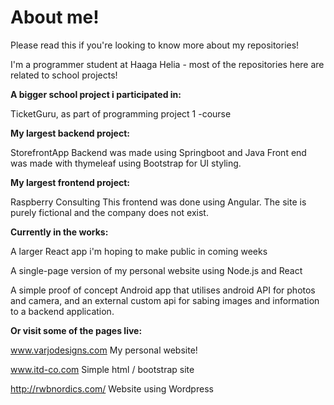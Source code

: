 # About me!
Please read this if you're looking to know more about my repositories!

I'm a programmer student at Haaga Helia - most of the repositories here are related to school projects!

**A bigger school project i participated in:**

TicketGuru, as part of programming project 1 -course


**My largest backend project:**

StorefrontApp
Backend was made using Springboot and Java
Front end was made with thymeleaf using Bootstrap for UI styling.


**My largest frontend project:**

Raspberry Consulting
This frontend was done using Angular. The site is purely fictional and the company does not exist.


**Currently in the works:**

A larger React app i'm hoping to make public in coming weeks

A single-page version of my personal website using Node.js and React

A simple proof of concept Android app that utilises android  API for photos and camera, and an external custom api for sabing images and information to a backend application. 

**Or visit some of the pages live:**

www.varjodesigns.com
My personal website!

www.itd-co.com
Simple html / bootstrap site

http://rwbnordics.com/
Website using Wordpress

